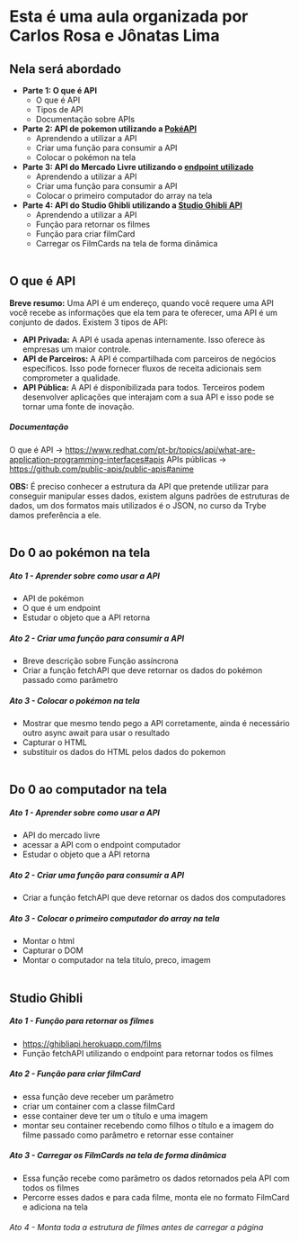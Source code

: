 # Esta é uma aula organizada por Carlos Rosa e Jônatas Lima

## Nela será abordado
- **Parte 1: O que é API**
  - O que é API 
  - Tipos de API 
  - Documentação sobre APIs
- **Parte 2: API de pokemon utilizando a [PokéAPI](https://pokeapi.co/)** 
  - Aprendendo a utilizar a API 
  - Criar uma função para consumir a API 
  - Colocar o pokémon na tela 
- **Parte 3: API do Mercado Livre utilizando o [endpoint utilizado](https://api.mercadolibre.com/sites/MLB/search?q=computador)** 
  - Aprendendo a utilizar a API 
  - Criar uma função para consumir a API 
  - Colocar o primeiro computador do array na tela 
- **Parte 4: API do Studio Ghibli utilizando a [Studio Ghibli API](https://ghibliapi.herokuapp.com/)** 
  - Aprendendo a utilizar a API 
  - Função para retornar os filmes 
  - Função para criar filmCard 
  - Carregar os FilmCards na tela de forma dinâmica  <br><br>
 
## O que é API

**Breve resumo:** Uma API é um endereço, quando você requere uma API você recebe as informações que ela tem para te oferecer, uma API é um conjunto de dados. Existem 3 tipos de API: 
- **API Privada:** A API é usada apenas internamente. Isso oferece às empresas um maior controle.
- **API de Parceiros:** A API é compartilhada com parceiros de negócios específicos. Isso pode fornecer fluxos de receita adicionais sem comprometer a qualidade.
- **API Pública:** A API é disponibilizada para todos. Terceiros podem desenvolver aplicações que interajam com a sua API e isso pode se tornar uma fonte de inovação.

##### Documentação
O que é API -> https://www.redhat.com/pt-br/topics/api/what-are-application-programming-interfaces#apis
APIs públicas -> https://github.com/public-apis/public-apis#anime

**OBS:** É preciso conhecer a estrutura da API que pretende utilizar para conseguir manipular esses dados, existem alguns padrões de estruturas de dados, um dos formatos mais utilizados é o JSON, no curso da Trybe damos preferência a ele. <br><br>

## Do 0 ao pokémon na tela

##### Ato 1 - Aprender sobre como usar a API
- API de pokémon
- O que é um endpoint 
- Estudar o objeto que a API retorna

##### Ato 2 - Criar uma função para consumir a API
- Breve descrição sobre Função assíncrona
- Criar a função fetchAPI que deve retornar os dados do pokémon passado como parâmetro

##### Ato 3 - Colocar o pokémon na tela
- Mostrar que mesmo tendo pego a API corretamente,  ainda é necessário outro async await para usar o resultado
- Capturar o HTML
- substituir os dados do HTML pelos dados do pokemon <br><br>

## Do 0 ao computador na tela

##### Ato 1 - Aprender sobre como usar a API
- API do mercado livre
- acessar a API com o endpoint computador
- Estudar o objeto que a API retorna

##### Ato 2 - Criar uma função para consumir a API
- Criar a função fetchAPI que deve retornar os dados dos computadores 

##### Ato 3 - Colocar o primeiro computador do array na tela
- Montar o html
- Capturar o DOM
- Montar o computador na tela titulo, preco, imagem <br><br>

## Studio Ghibli

##### Ato 1 - Função para retornar os filmes
- https://ghibliapi.herokuapp.com/films
- Função fetchAPI utilizando o endpoint para retornar todos os filmes

##### Ato 2 - Função para criar filmCard
- essa função deve receber um parâmetro
- criar um container com a classe filmCard
- esse container deve ter um o título e uma imagem
- montar seu container recebendo como filhos o título e a imagem do filme passado como parâmetro e retornar esse container

##### Ato 3 - Carregar os FilmCards na tela de forma dinâmica 
- Essa função recebe como parâmetro os dados retornados pela API com todos os filmes
- Percorre esses dados e para cada filme, monta ele no formato FilmCard e adiciona na tela 

###### Ato 4 - Monta toda a estrutura de filmes antes de carregar a página

